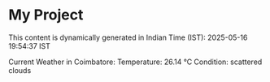 # My Project

This content is dynamically generated in Indian Time (IST): 2025-05-16 19:54:37 IST


Current Weather in Coimbatore:
Temperature: 26.14 °C
Condition: scattered clouds
